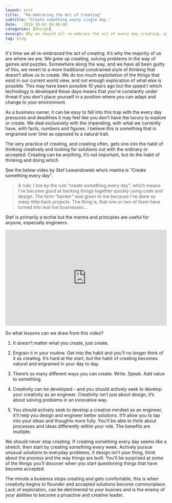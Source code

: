 ```yaml
---
layout: post
title:  "Re-embracing the Act of Creating"
subtitle: "Create something every single day."
date:   2016-10-03 08:00:00
categories: [design]
excerpt: Why we should all re-embrace the act of every day creating, exploration, and problem solving - so that we can build adaptable and sustainable businesses. 
tag: blog
---
```


It's time we all re-embraced the act of creating. It’s why the majority of us are where we are. We grew up creating, solving problems in the way of games and puzzles. Somewhere along the way, and we have all been guilty of this, we revert to a more traditional constrained style of thinking that doesn’t allow us to create. We do too much exploitation of the things that exist in our current world view, and not enough exploration of what else is possible. This may have been possible 10 years ago but the speed t which technology is developed these days means that you're constantly under threat if you don't place yourself in a position where you can adapt and change to your environment.

As a business owner, it can be easy to fall into this trap with the every day pressures and deadlines it may feel like you don't have the lucury to explore or create. We deal exclusively with the impending, with what we currently have, with facts, numbers and figures. I believe this is something that is engrained over time as opposed to a natural trait. 

The very practice of creating, and creating often, gets one into the habit of thinking creatively and looking for solutions out with the ordinary or accepted. Creating can be anything, it’s not important, but its the habit of thinking and doing which

See the below video by Stef Lewandowski who’s mantra is “Create something every day”. 

> A rule:
I live by the rule “create something every day”, which means I’ve become good at hacking things together quickly using code and design. The term “hacker” was given to me because I’ve done so many little hack projects. The thing is, that one or two of them have turned into real live businesses…</blockquote>
Stef is primarily a techie but the mantra and principles are useful for anyone, especially engineers.

<iframe src="https://player.vimeo.com/video/103193667" width="100%" height="300px" frameborder="0" webkitallowfullscreen mozallowfullscreen allowfullscreen></iframe>

So what lessons can we draw from this video?

1. It doesn’t matter what you create, just create.

2. Engrain it in your routine. Get into the habit and you’ll no longer think of it as creating. It’s hard at the start, but the habit of creating becomes natural and engrained in your day to day.

3. There’s so many different ways you can create. Write. Speak. Add value to something.

4. Creativity can be developed - and you should actively seek to develop your creativity as an engineer. Creativity isn’t just about design, it’s about solving problems in an innovative way.

5. You should actively seek to develop a creative mindset as an engineer, it’ll help you design and engineer better solutions. It’ll allow you to tap into your ideas and thoughts more fully. You’ll be able to think about processes and ideas differently within your role. The benefits are multiple. 

We should never stop creating. If creating something every day seems like a stretch, then start by creating something every week. Actively pursue unusual solutions to everyday problems, if design isn’t your thing, think about the process and the way things are built. You’ll be surprised at some of the things you’ll discover when you start questioning things that have become accepted.

The minute a busienss stops creating and gets comfortable, this is when creativity begins to flounder and accepted solutions become commonplace. Lack of exploration, can be detrimental to your busines and is the enemy of your abilities to become a proactive and creative leader.